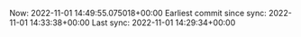 Now: 2022-11-01 14:49:55.075018+00:00 Earliest commit since sync: 2022-11-01 14:33:38+00:00 Last sync: 2022-11-01 14:29:34+00:00
